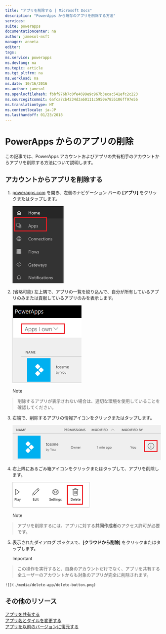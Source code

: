 ```yaml
---
title: "アプリを削除する | Microsoft Docs"
description: "PowerApps から既存のアプリを削除する方法"
services: 
suite: powerapps
documentationcenter: na
author: jamesol-msft
manager: anneta
editor: 
tags: 
ms.service: powerapps
ms.devlang: na
ms.topic: article
ms.tgt_pltfrm: na
ms.workload: na
ms.date: 10/16/2016
ms.author: jamesol
ms.openlocfilehash: fbbf976b7c0fe4699e9c967b3ecac541efc2c223
ms.sourcegitcommit: 6afca7cb4234d3a60111c5950e7855106ff97e56
ms.translationtype: HT
ms.contentlocale: ja-JP
ms.lasthandoff: 01/23/2018
---
```

# <a name="delete-an-app-from-powerapps"></a>PowerApps からのアプリの削除
この記事では、PowerApps アカウントおよびアプリの共有相手のアカウントからアプリを削除する方法について説明します。

## <a name="delete-an-app-from-your-account"></a>アカウントからアプリを削除する
1. [powerapps.com](https://web.powerapps.com) を開き、左側のナビゲーション バーの **[アプリ]** をクリックまたはタップします。
   
    ![](./media/delete-app/file-apps.png)
2. (省略可能) 左上隅で、アプリの一覧を絞り込んで、自分が所有しているアプリのみまたは貢献しているアプリのみを表示します。
   
    ![](./media/delete-app/filter-list.png)
   
    > [!NOTE]
> 削除するアプリが表示されない場合は、適切な環境を使用していることを確認してください。
3. 右端で、削除するアプリの情報アイコンをクリックまたはタップします。
   
    ![](./media/delete-app/app-options.png)
4. 右上隅にあるごみ箱アイコンをクリックまたはタップして、アプリを削除します。
   
    ![](./media/delete-app/delete-icon.png)
   
    > [!NOTE]
> アプリを削除するには、アプリに対する**共同作成者**のアクセス許可が必要です。
5. 表示されたダイアログ ボックスで、**[クラウドから削除]** をクリックまたはタップします。  
   
    > [!IMPORTANT]
> この操作を実行すると、自身のアカウントだけでなく、アプリを共有する全ユーザーのアカウントからも対象のアプリが完全に削除されます。
   
    ![](./media/delete-app/delete-button.png)

## <a name="more-resources"></a>その他のリソース
[アプリを共有する](share-app.md)  
[アプリ名とタイルを変更する](set-name-tile.md)  
[アプリを以前のバージョンに復元する](restore-an-app.md)  

